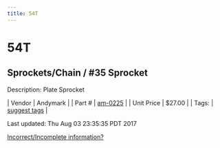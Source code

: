 ```yaml
---
title: 54T
---
```


# 54T
## Sprockets/Chain / #35 Sprocket
Description: 	Plate Sprocket 

| Vendor | Andymark | 
| Part # | [am-0225](http://www.andymark.com/Sprocket-p/am-0225.htm) | 
| Unit Price | $27.00 | 
| Tags: | [suggest tags](https://docs.google.com/forms/d/e/1FAIpQLSeWyY8v3RgOty-MyWmh9U0iivNYN_molChYyS-0U-o-kOAv_g/viewform) | 

Last updated: Thu Aug 03 23:35:35 PDT 2017

 [Incorrect/Incomplete information?](https://docs.google.com/forms/d/e/1FAIpQLSeWyY8v3RgOty-MyWmh9U0iivNYN_molChYyS-0U-o-kOAv_g/viewform)